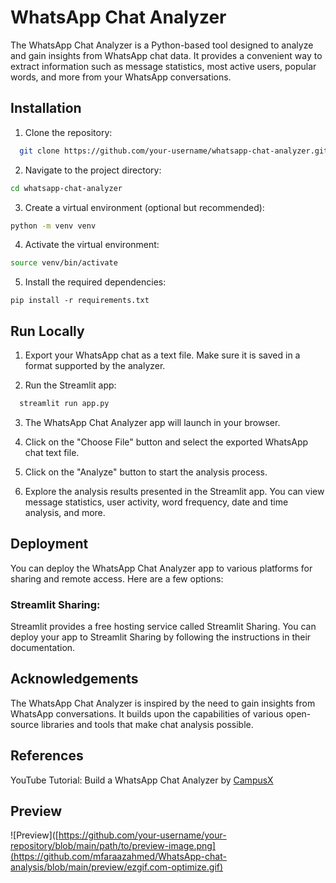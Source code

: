 
# WhatsApp Chat Analyzer

The WhatsApp Chat Analyzer is a Python-based tool designed to analyze and gain insights from WhatsApp chat data. It provides a convenient way to extract information such as message statistics, most active users, popular words, and more from your WhatsApp conversations.




## Installation

1. Clone the repository:

```bash
  git clone https://github.com/your-username/whatsapp-chat-analyzer.git

```
    
2. Navigate to the project directory:

```bash
cd whatsapp-chat-analyzer

```
3. Create a virtual environment (optional but recommended):

```bash
python -m venv venv

```

4. Activate the virtual environment:

```bash
source venv/bin/activate

```

5. Install the required dependencies:

```
pip install -r requirements.txt

```
## Run Locally

1. Export your WhatsApp chat as a text file. Make sure it is saved in a format supported by the analyzer.

2. Run the Streamlit app:

```bash
  streamlit run app.py
```
3. The WhatsApp Chat Analyzer app will launch in your browser.

4. Click on the "Choose File" button and select the exported WhatsApp chat text file.

5. Click on the "Analyze" button to start the analysis process.

6. Explore the analysis results presented in the Streamlit app. You can view message statistics, user activity, word frequency, date and time analysis, and more.
## Deployment

You can deploy the WhatsApp Chat Analyzer app to various platforms for sharing and remote access. Here are a few options:

### Streamlit Sharing: 
Streamlit provides a free hosting service called Streamlit Sharing. You can deploy your app to Streamlit Sharing by following the instructions in their documentation.

## Acknowledgements
The WhatsApp Chat Analyzer is inspired by the need to gain insights from WhatsApp conversations. It builds upon the capabilities of various open-source libraries and tools that make chat analysis possible.


## References

YouTube Tutorial: Build a WhatsApp Chat Analyzer by
[CampusX](https://www.youtube.com/watch?v=Q0QwvZKG_6Q)


## Preview
![Preview]([https://github.com/your-username/your-repository/blob/main/path/to/preview-image.png](https://github.com/mfaraazahmed/WhatsApp-chat-analysis/blob/main/preview/ezgif.com-optimize.gif)

